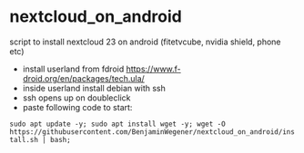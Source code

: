 # nextcloud_on_android
script to install nextcloud 23 on android (fitetvcube, nvidia shield, phone etc)

-  install userland from fdroid https://www.f-droid.org/en/packages/tech.ula/
- inside userland install debian with ssh
- ssh opens up on doubleclick
- paste following code to start:

`sudo apt update -y; sudo apt install wget -y; wget -O https://githubusercontent.com/BenjaminWegener/nextcloud_on_android/install.sh | bash;`

